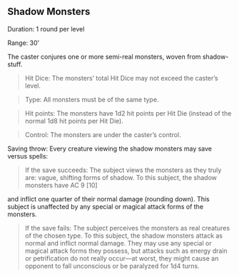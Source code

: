 ## Shadow Monsters      

Duration: 1 round per level

Range: 30’

The caster conjures one or more semi-real monsters, woven from shadow-stuff.

> Hit Dice: The monsters’ total Hit Dice may not exceed the caster’s level.

> Type: All monsters must be of the same type.

> Hit points: The monsters have 1d2 hit points per Hit Die (instead of the normal 1d8 hit points per Hit Die).

> Control: The monsters are under the caster’s control.

Saving throw: Every creature viewing the shadow monsters may save versus spells:

> If the save succeeds: The subject views the monsters as they truly are: vague, shifting forms of shadow. To this subject, the shadow monsters have AC 9 [10]

and inflict one quarter of their normal damage (rounding down). This subject is unaffected by any special or magical attack forms of the monsters.

> If the save fails: The subject perceives the monsters as real creatures of the chosen type. To this subject, the shadow monsters attack as normal and inflict normal damage. They may use any special or magical attack forms they possess, but attacks such as energy drain or petrification do not really occur—at worst, they might cause an opponent to fall unconscious or be paralyzed for 1d4 turns.